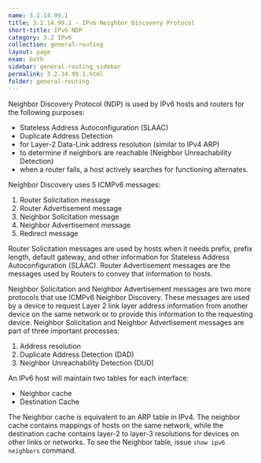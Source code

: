 ```yaml
---
name: 3.2.14.99.1
title: 3.2.14.99.1 - IPv6 Neighbor Discovery Protocol
short-title: IPv6 NDP
category: 3.2 IPv6
collection: general-routing
layout: page
exam: both
sidebar: general-routing_sidebar
permalink: 3.2.14.99.1.html
folder: general-routing
---
```

Neighbor Discovery Protocol (NDP) is used by IPv6 hosts and routers for the following purposes:
- Stateless Address Autoconfiguration (SLAAC)
- Duplicate Address Detection
- for Layer-2 Data-Link address resolution (similar to IPv4 ARP)
- to determine if neighbors are reachable (Neighbor Unreachability Detection)
- when a router fails, a host actively searches for functioning alternates.

Neighbor Discovery uses 5 ICMPv6 messages:
1. Router Solicitation message
2. Router Advertisement message
3. Neighbor Solicitation message
4. Neighbor Advertisement message
5. Redirect message

Router Solicitation messages are used by hosts when it needs prefix, prefix length, default gateway, and other information for Stateless Address Autoconfiguration (SLAAC). Router Advertisement messages are the messages used by Routers to convey that information to hosts.

Neighbor Solicitation and Neighbor Advertisement messages are two more protocols that use ICMPv6 Neighbor Discovery. These messages are used by a device to request Layer 2 link layer address information from another device on the same network or to provide this information to the requesting device. Neighbor Solicitation and Neighbor Advertisement messages are part of three important processes:
1. Address resolution
2. Duplicate Address Detection (DAD)
3. Neighbor Unreachability Detection (DUD)

An IPv6 host will maintain two tables for each interface:
- Neighbor cache
- Destination Cache

The Neighbor cache is equivalent to an ARP table in IPv4. The neighbor cache contains mappings of hosts on the same network, while the destination cache contains layer-2 to layer-3 resolutions for devices on other links or networks.  To see the Neighbor table, issue `show ipv6 neighbors` command.
